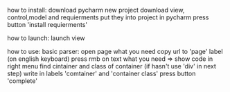 how to install:
  download pycharm
  new project
  download view, control,model and requierments
  put they into project
  in pycharm press button 'install requierments'

how to launch:
  launch view


how to use:
  basic parser:
    open page what you need
    copy url to 'page' label (on english keyboard)
    press rmb on text what you need => show code
    in right menu find cintainer and class of container (if hasn't use 'div' in next step)
    write in labels 'comtainer' and 'container class'
    press button 'complete'
